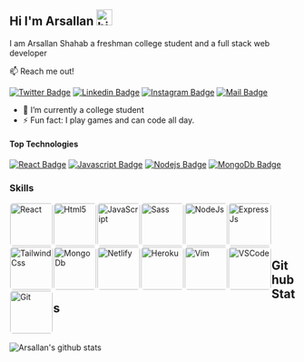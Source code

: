 ## Hi I'm Arsallan <img src="https://user-images.githubusercontent.com/1303154/88677602-1635ba80-d120-11ea-84d8-d263ba5fc3c0.gif" width="28px" height="28px" alt="hi">

I am Arsallan Shahab a freshman college student and a full stack web developer

:mailbox: Reach me out!

[![Twitter Badge](https://img.shields.io/badge/-@ArsallanMd-1ca0f1?style=flat&labelColor=1ca0f1&logo=twitter&logoColor=white&link=https://twitter.com/ArsallanMd)](https://twitter.com/ArsallanMd) [![Linkedin Badge](https://img.shields.io/badge/-@arsallan-0e76a8?style=flat&labelColor=0e76a8&logo=linkedin&logoColor=white)](https://www.linkedin.com/in/arsallan-shahab/) [![Instagram Badge](https://img.shields.io/badge/-@arsallan.se-e84393?style=flat&labelColor=e84393&logo=instagram&logoColor=white)](https://instagram.com/arsallan.se) [![Mail Badge](https://img.shields.io/badge/-mdarsallan-c0392b?style=flat&labelColor=c0392b&logo=gmail&logoColor=white)](mailto:mdarsallan@gmail.com)

- 🔭 I’m currently a college student
- ⚡ Fun fact: I play games and can code all day.

#### Top Technologies

[![React Badge](https://img.shields.io/badge/-React-61DBFB?style=for-the-badge&labelColor=black&logo=react&logoColor=61DBFB)](#) [![Javascript Badge](https://img.shields.io/badge/-Javascript-F0DB4F?style=for-the-badge&labelColor=black&logo=javascript&logoColor=F0DB4F)](#) [![Nodejs Badge](https://img.shields.io/badge/-Nodejs-3C873A?style=for-the-badge&labelColor=black&logo=node.js&logoColor=3C873A)](#) [![MongoDb Badge](	https://img.shields.io/badge/MongoDB-4EA94B?style=for-the-badge&logo=mongodb&logoColor=white)](#)

### Skills

<img align="left" style="border-radius:5px;margin:1px;width:75px" alt="React" src="https://img.shields.io/badge/React-20232A?style=for-the-badge&logo=react&logoColor=61DAFB" />

<img align="left" style="border-radius:5px;margin:1px;width:75px" alt="Html5" src="https://img.shields.io/badge/HTML5-E34F26?style=for-the-badge&logo=html5&logoColor=white" />

<img align="left" style="border-radius:5px;margin:1px;width:75px" alt="JavaScript" src="https://img.shields.io/badge/JavaScript-F7DF1E?style=for-the-badge&logo=javascript&logoColor=black" />

<img align="left" style="border-radius:5px;margin:1px;width:75px" alt="Sass" src="https://img.shields.io/badge/Sass-CC6699?style=for-the-badge&logo=sass&logoColor=white" />

<img align="left" style="border-radius:5px;margin:1px;width:75px" alt="NodeJs" src="https://img.shields.io/badge/Node.js-43853D?style=for-the-badge&logo=node.js&logoColor=white" />

<img align="left" style="border-radius:5px;margin:1px;width:75px" alt="ExpressJs" src="https://img.shields.io/badge/Express.js-404D59?style=for-the-badge" />

<img align="left" style="border-radius:5px;margin:1px;width:75px" alt="TailwindCss" src="https://img.shields.io/badge/Tailwind_CSS-38B2AC?style=for-the-badge&logo=tailwind-css&logoColor=white" />

<img align="left" style="border-radius:5px;margin:1px;width:75px" alt="MongoDb" src="https://img.shields.io/badge/MongoDB-4EA94B?style=for-the-badge&logo=mongodb&logoColor=white" />

<img align="left" style="border-radius:5px;margin:1px;width:75px" alt="Netlify" src="https://img.shields.io/badge/Netlify-00C7B7?style=for-the-badge&logo=netlify&logoColor=white" />

<img align="left" style="border-radius:5px;margin:1px;width:75px" alt="Heroku" src="https://img.shields.io/badge/Heroku-430098?style=for-the-badge&logo=heroku&logoColor=white" />

<img align="left" style="border-radius:5px;margin:1px;width:75px" alt="Vim" src="https://img.shields.io/badge/VIM-%2311AB00.svg?&style=for-the-badge&logo=vim&logoColor=white" />

<img align="left" style="border-radius:5px;margin:1px;width:75px" alt="VSCode" src="https://img.shields.io/badge/Visual_Studio-5C2D91?style=for-the-badge&logo=visual%20studio&logoColor=white" />

<img align="left" style="border-radius:5px;margin:1px;width:75px" alt="Git" src="https://img.shields.io/badge/GIT-E44C30?style=for-the-badge&logo=git&logoColor=white" />

<br />
<br />
<br />
<br />

## Github Stats
<br />

![Arsallan's github stats](https://github-readme-stats.vercel.app/api?username=arsallanShahab&count_private=true&theme=gotham&hide=contribs,prs)

<!---
- 👀 I’m interested in Java, C++, Node, React, Angular, MongoDB
- 🌱 I’m currently learning C++,API's
- 💞️ I’m looking to collaborate on backened Projects
- 📫 How to reach me - mdarsallan@gmail.com
--->

<!---
arsallanShahab/arsallanShahab is a ✨ special ✨ repository because its `README.md` (this file) appears on your GitHub profile.
You can click the Preview link to take a look at your changes.
--->
